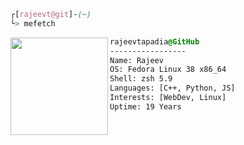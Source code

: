 ```css
┌[rajeevt@git]-(~)
└> mefetch
```
 

<div style="display:block;text-align:left"><img align="left" src="https://upload.wikimedia.org/wikipedia/commons/thumb/4/41/Fedora_icon_%282021%29.svg/1200px-Fedora_icon_%282021%29.svg.png" border="0" style="width:156px;">
  
  ```css
  rajeevtapadia@GitHub
  -----------------
  Name: Rajeev
  OS: Fedora Linux 38 x86_64
  Shell: zsh 5.9
  Languages: [C++, Python, JS]
  Interests: [WebDev, Linux]
  Uptime: 19 Years
  ```
</div>
